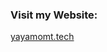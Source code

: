 <h3 align="left">Visit my Website:</h3>
<p align="left">
<a href="https://yayamomt.tech/" target="blank">
  <p>yayamomt.tech</p>
</a>
</p>
